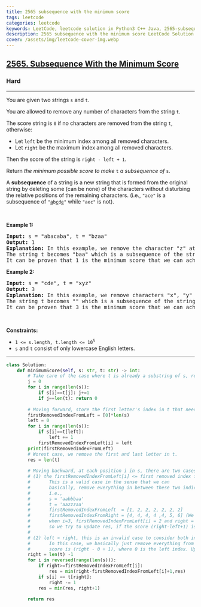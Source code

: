 ```yaml
---
title: 2565 subsequence with the minimum score
tags: leetcode
categories: leetcode
keywords: LeetCode, leetcode solution in Python3 C++ Java, 2565-subsequence-with-the-minimum-score solution
description: 2565 subsequence with the minimum score LeetCode Solution Explained
cover: /assets/img/leetcode-cover-img.webp
---
```



<h2><a href="https://leetcode.com/problems/subsequence-with-the-minimum-score/">2565. Subsequence With the Minimum Score</a></h2><h3>Hard</h3><hr><div><p>You are given two strings <code>s</code> and <code>t</code>.</p>

<p>You are allowed to remove any number of characters from the string <code>t</code>.</p>

<p>The score string is <code>0</code> if no characters are removed from the string <code>t</code>, otherwise:</p>

<ul>
	<li>Let <code>left</code> be the minimum index among all removed characters.</li>
	<li>Let <code>right</code> be the maximum index among all removed characters.</li>
</ul>

<p>Then the score of the string is <code>right - left + 1</code>.</p>

<p>Return <em>the minimum possible score to make </em><code>t</code><em>&nbsp;a subsequence of </em><code>s</code><em>.</em></p>

<p>A <strong>subsequence</strong> of a string is a new string that is formed from the original string by deleting some (can be none) of the characters without disturbing the relative positions of the remaining characters. (i.e., <code>"ace"</code> is a subsequence of <code>"<u>a</u>b<u>c</u>d<u>e</u>"</code> while <code>"aec"</code> is not).</p>

<p>&nbsp;</p>
<p><strong class="example">Example 1:</strong></p>

<pre><strong>Input:</strong> s = "abacaba", t = "bzaa"
<strong>Output:</strong> 1
<strong>Explanation:</strong> In this example, we remove the character "z" at index 1 (0-indexed).
The string t becomes "baa" which is a subsequence of the string "abacaba" and the score is 1 - 1 + 1 = 1.
It can be proven that 1 is the minimum score that we can achieve.
</pre>

<p><strong class="example">Example 2:</strong></p>

<pre><strong>Input:</strong> s = "cde", t = "xyz"
<strong>Output:</strong> 3
<strong>Explanation:</strong> In this example, we remove characters "x", "y" and "z" at indices 0, 1, and 2 (0-indexed).
The string t becomes "" which is a subsequence of the string "cde" and the score is 2 - 0 + 1 = 3.
It can be proven that 3 is the minimum score that we can achieve.
</pre>

<p>&nbsp;</p>
<p><strong>Constraints:</strong></p>

<ul>
	<li><code>1 &lt;= s.length, t.length &lt;= 10<sup>5</sup></code></li>
	<li><code>s</code> and <code>t</code> consist of only lowercase English letters.</li>
</ul>
</div>

---




```python
class Solution:
    def minimumScore(self, s: str, t: str) -> int:
        # Take care of the case where t is already a substring of s, return 0 in this case.
        j = 0
        for i in range(len(s)):
            if s[i]==t[j]: j+=1
            if j==len(t): return 0
        
        # Moving forward, store the first letter's index in t that needs to be removed if s ends at i.
        firstRemovedIndexFromLeft = [0]*len(s)
        left = 0
        for i in range(len(s)):
            if s[i]==t[left]:
                left += 1
            firstRemovedIndexFromLeft[i] = left
        print(firstRemovedIndexFromLeft)
        # Worest case, we remove the first and last letter in t.
        res = len(t)
        
        # Moving backward, at each position i in s, there are two cases:
        # (1) the firstRemovedIndexFromLeft[i] <= first removed index from right,
        #       This is a valid case in the sense that we can 
        #       basically, remove everything in between these two indices, including these two indices.
        #       i.e.,
        #       s = 'aabbbaa'
        #       t = 'aazzzaa'
        #       firstRemovedIndexFromLeft  = [1, 2, 2, 2, 2, 2, 2]
        #       firstRemovedIndexFromRight = [4, 4, 4, 4 ,4, 5, 6] (We don't actually put the right in arr like this, but just for easy understanding here)
        #       when i=3, firstRemovedIndexFromLeft[i] = 2 and right = 4, 
        #       so we try to update res, if the score (right-left+1) is smaller.
        #
        # (2) left > right, this is an invalid case to consider both indices.
        #       In this case, we basically just remove everything from 0 to index right, 
        #       score is (right - 0 + 1), where 0 is the left index. Update res if score is smaller.
        right = len(t) -1 
        for i in reversed(range(len(s))):
            if right>=firstRemovedIndexFromLeft[i]:
                res = min(right-firstRemovedIndexFromLeft[i]+1,res)
            if s[i] == t[right]:
                right -= 1
            res = min(res, right+1)
            
        return res

```
